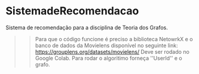 # SistemadeRecomendacao
Sistema de recomendação para a disciplina de Teoria dos Grafos.

>> Para que o código funcione é preciso a biblioteca NetowrkX e o banco de dados da Movielens disponível no seguinte link: https://grouplens.org/datasets/movielens/
>> Deve ser rodado no Google Colab.
>> Para rodar o algoritimo forneça ''UserId'' e o grafo.
